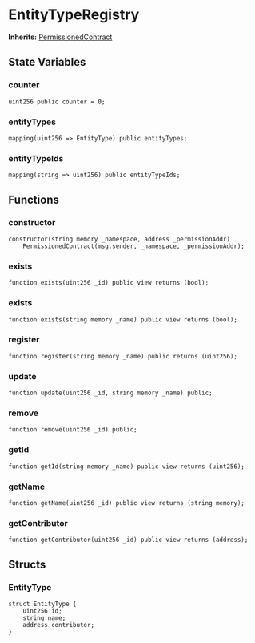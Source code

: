 # EntityTypeRegistry
**Inherits:**
[PermissionedContract](/contracts/PermissionedContract#35)


## State Variables
### counter

```solidity
uint256 public counter = 0;
```


### entityTypes

```solidity
mapping(uint256 => EntityType) public entityTypes;
```


### entityTypeIds

```solidity
mapping(string => uint256) public entityTypeIds;
```


## Functions
### constructor


```solidity
constructor(string memory _namespace, address _permissionAddr)
    PermissionedContract(msg.sender, _namespace, _permissionAddr);
```

### exists


```solidity
function exists(uint256 _id) public view returns (bool);
```

### exists


```solidity
function exists(string memory _name) public view returns (bool);
```

### register


```solidity
function register(string memory _name) public returns (uint256);
```

### update


```solidity
function update(uint256 _id, string memory _name) public;
```

### remove


```solidity
function remove(uint256 _id) public;
```

### getId


```solidity
function getId(string memory _name) public view returns (uint256);
```

### getName


```solidity
function getName(uint256 _id) public view returns (string memory);
```

### getContributor


```solidity
function getContributor(uint256 _id) public view returns (address);
```

## Structs
### EntityType

```solidity
struct EntityType {
    uint256 id;
    string name;
    address contributor;
}
```

